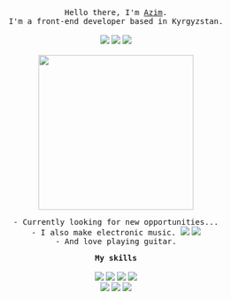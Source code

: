 <p align="center">
  <samp>Hello there, I'm <a href="https://akmatoff.com">Azim</a>.</samp>
  <br>
  <samp>I'm a front-end developer based in Kyrgyzstan.</samp>
  <br><br>
  <a href="mailto:akmatoff.exe@gmail.com"><img src="https://img.shields.io/badge/akmatoff.exe%40gmail.com-red?logo=Gmail&logoColor=white&labelColor=red"></a>
  <a href="https://www.linkedin.com/in/akmatoff/"><img src="https://img.shields.io/badge/akmatoff-blue?logo=linkedin&logoColor=white&labelColor=blue"></a>
  <a href="https://t.me/azimoffs"><img src="https://img.shields.io/badge/azimoffs-blue?logo=telegram&logoColor=white&labelColor=blue"></a>
  <br><br>
  <img align="center" src="https://media1.giphy.com/media/v1.Y2lkPTc5MGI3NjExYmd0ZTR5NWR6cjIxOXI0a2ppeml3cmZ2ODhtNW9pOWoxZTY1cXQydCZlcD12MV9pbnRlcm5hbF9naWZfYnlfaWQmY3Q9Zw/jIqh3ym2s7GU/giphy.webp" height="280px">
</p>

<p align="center">
  <samp>- Currently looking for new opportunities...</samp>
  <br>
  <samp>- I also make electronic music.  </samp>
  <a href="https://soundcloud.com/jaraitsans"><img src="https://img.shields.io/badge/jaraitsans-orange?logo=soundcloud&logoColor=white&labelColor=orange"></a>
  <a href="https://open.spotify.com/artist/3w4T6zfdjoc4I2rUSJA9f1"><img src="https://img.shields.io/badge/jaraitsans-green?logo=spotify&logoColor=white&labelColor=green"></a>
  <br>
  <samp>- And love playing guitar.</samp>
</p>

<p align="center">
  <samp><strong>My skills</strong></samp><br><br>
  <img src="https://img.shields.io/badge/React-blue?logo=react&logoColor=white&labelColor=blue">
  <img src="https://img.shields.io/badge/TypeScript-blue?logo=typescript&logoColor=white&labelColor=blue">
  <img src="https://img.shields.io/badge/JavaScript-yellow?logo=javascript&logoColor=white&labelColor=yellow">
  <img src="https://img.shields.io/badge/Next.js-white?logo=next.js&logoColor=black&labelColor=white"><br>
  <img src="https://img.shields.io/badge/Tailwind_CSS-white?logo=tailwindcss&labelColor=white">
  <img src="https://img.shields.io/badge/React_Query-black?logo=reactquery&labelColor=white">
  <img src="https://img.shields.io/badge/React_Hook_Form-black?logo=reacthookform&labelColor=white">
</p>
